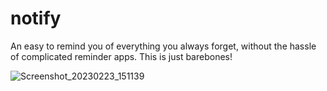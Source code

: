# notify
An easy to remind you of everything you always forget, without the hassle of complicated reminder apps. 
This is just barebones!

![Screenshot_20230223_151139](https://user-images.githubusercontent.com/89295098/220931794-ec5e3795-7c26-4e8b-8aa2-3a920d03c922.png)
